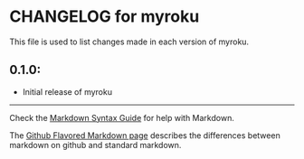 # CHANGELOG for myroku

This file is used to list changes made in each version of myroku.

## 0.1.0:

* Initial release of myroku

- - - 
Check the [Markdown Syntax Guide](http://daringfireball.net/projects/markdown/syntax) for help with Markdown.

The [Github Flavored Markdown page](http://github.github.com/github-flavored-markdown/) describes the differences between markdown on github and standard markdown.
